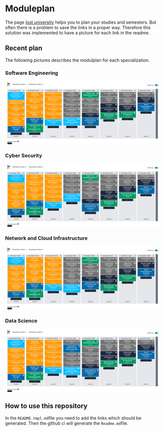 # Moduleplan
The page [lost.university](https://lost.university/) helps you to plan your studies and semesters. But often there is a problem to save the links in a proper way. Therefore this solution was implemented to have a picture for each link in the readme.

## Recent plan
The following pictures describes the modulplan for each specialization.
### Software Engineering
[![cda5c1c1](screenshots/cda5c1c1.png)](https://lost.university/#/plan/RheKoI_OOP1_AutPy_CN1_DMI_An1I-FP_OOP2_CySec_AutoSpr_An2I_VwlTg-WE1_AlgDat_Bsys1_AIFo_Dbs1_EnglScience-ParProg_SecSoW_Bsys2_AIAp_DatEng_KommIng2-PmQm_CoBau_MsTe_CPl_SEP1_ExEv-CPlA_DSy_SEProj_SEP2_DigBusI-UIP_AppArch_SAI21_WI2-CldSol_BAI21_PhAI?startSemester=HS24)

### Cyber Security
[![315824f7](screenshots/315824f7.png)](https://lost.university/#/plan/RheKoI_OOP1_AutPy_CN1_DMI_An1I-FP_OOP2_CySec_AutoSpr_An2I_VwlTg-WE1_AlgDat_Bsys1_AIFo_Dbs1_EnglScience-WE2_SecSoW_Bsys2_CN2_KommIng2-PmQm_PlFSec_CldInf_NIoSec_SEP1_ExEv-CldOp_HackL_DSy_SEProj_SEP2_DigBusI-CyDef_AppArch_SAI21_WI2-IncResp_BAI21_PhAI?startSemester=HS24)

### Network and Cloud Infrastructure
[![09b133e2](screenshots/09b133e2.png)](https://lost.university/#/plan/RheKoI_OOP1_AutPy_CN1_DMI_An1I-FP_OOP2_CySec_AutoSpr_An2I_VwlTg-WE1_AlgDat_Bsys1_AIFo_Dbs1_EnglScience-WE2_SModSim_DatAna_NetAut_CN2_KommIng2-PmQm_CldInf_NIoSec_SEP1_ExEv-CldOp_IBN_DSy_SEProj_SEP2_DigBusI-CyDef_AppArch_SAI21_WI2-CldSol_BAI21_PhAI?startSemester=HS24)

### Data Science
[![6415ba5a](screenshots/6415ba5a.png)](https://lost.university/#/plan/RheKoI_OOP1_AutPy_CN1_DMI_An1I-FP_OOP2_CySec_AutoSpr_An2I_VwlTg-WE1_AlgDat_Bsys1_AIFo_Dbs1_EnglScience-WE2_MathFML_DatAna_AIAp_DatEng_KommIng2-PmQm_ML_MsTe_UIP_SEP1_ExEv-DL_DSy_SEProj_SEP2_DigBusI-BlCh_AppArch_SAI21_WI2-CldSol_BAI21_PhAI?startSemester=HS24)

## How to use this repository
In the ````README.tmpl.md````file you need to add the links which should be generated. Then the github ci will generate the ````Readme.md````file.